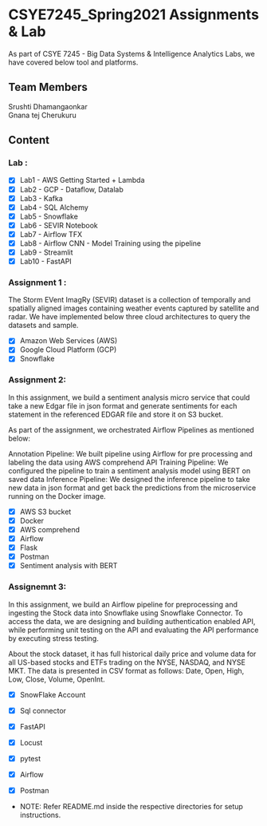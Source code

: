# CSYE7245_Spring2021 Assignments & Lab 

As part of CSYE 7245 - Big Data Systems & Intelligence Analytics Labs, we have covered below tool and platforms.

## Team Members
Srushti Dhamangaonkar  
Gnana tej Cherukuru

## Content 
### Lab :
- [x] Lab1 - AWS Getting Started + Lambda
- [x] Lab2 - GCP - Dataflow, Datalab
- [x] Lab3 - Kafka
- [x] Lab4 - SQL Alchemy
- [x] Lab5 - Snowflake
- [x] Lab6 - SEVIR Notebook
- [x] Lab7 - Airflow TFX
- [x] Lab8 - Airflow CNN - Model Training using the pipeline
- [x] Lab9 - Streamlit
- [x] Lab10 - FastAPI

### Assignment 1 :
The Storm EVent ImagRy (SEVIR) dataset is a collection of temporally and spatially aligned images containing weather events captured by satellite and radar. We have implemented below three cloud architectures to query the datasets and sample.
- [x] Amazon Web Services (AWS)  
- [x] Google Cloud Platform (GCP)  
- [x] Snowflake  

### Assignment 2:  
In this assignment, we build a sentiment analysis micro service that could take a new Edgar file in json format and generate sentiments for each statement in the referenced EDGAR file and store it on S3 bucket.

As part of the assignment, we orchestrated Airflow Pipelines as mentioned below:

Annotation Pipeline: We built pipeline using Airflow for pre processing and labeling the data using AWS comprehend API
Training Pipeline: We configured the pipeline to train a sentiment analysis model using BERT on saved data
Inference Pipeline: We designed the inference pipeline to take new data in json format and get back the predictions from the microservice running on the Docker image.  

- [x] AWS S3 bucket
- [x] Docker
- [x] AWS comprehend
- [x] Airflow
- [x] Flask
- [x] Postman
- [x] Sentiment analysis with BERT 

### Assignemnt 3:
In this assignment, we build an Airflow pipeline for preprocessing and ingesting the Stock data into Snowflake using Snowflake Connector. To access the data, we are designing and building authentication enabled API, while performing unit testing on the API and evaluating the API performance by executing stress testing.  

About the stock dataset, it has full historical daily price and volume data for all US-based stocks and ETFs trading on the NYSE, NASDAQ, and NYSE MKT. The data is presented in CSV format as follows: Date, Open, High, Low, Close, Volume, OpenInt.   

- [x] SnowFlake Account
- [x] Sql connector
- [x] FastAPI
- [x] Locust
- [x] pytest
- [x] Airflow
- [x] Postman


*  NOTE: Refer README.md inside the respective directories for setup instructions. 
